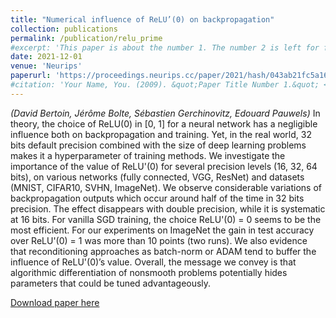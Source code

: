 ```yaml
---
title: "Numerical influence of ReLU’(0) on backpropagation"
collection: publications
permalink: /publication/relu_prime
#excerpt: 'This paper is about the number 1. The number 2 is left for future work.'
date: 2021-12-01
venue: 'Neurips'
paperurl: 'https://proceedings.neurips.cc/paper/2021/hash/043ab21fc5a1607b381ac3896176dac6-Abstract.html'
#citation: 'Your Name, You. (2009). &quot;Paper Title Number 1.&quot; <i>Journal 1</i>. 1(1).'
---
```

*(David Bertoin, Jérôme Bolte, Sébastien Gerchinovitz, Edouard Pauwels)*
In theory, the choice of ReLU(0) in [0, 1] for a neural network has a negligible influence both on backpropagation and training. Yet, in the real world, 32 bits default precision combined with the size of deep learning problems makes it a hyperparameter of training methods. We investigate the importance of the value of ReLU'(0) for several precision levels (16, 32, 64 bits), on various networks (fully connected, VGG, ResNet) and datasets (MNIST, CIFAR10, SVHN, ImageNet). We observe considerable variations of backpropagation outputs which occur around half of the time in 32 bits precision. The effect disappears with double precision, while it is systematic at 16 bits. For vanilla SGD training, the choice ReLU'(0) = 0 seems to be the most efficient. For our experiments on ImageNet the gain in test accuracy over ReLU'(0) = 1 was more than 10 points (two runs). We also evidence that reconditioning approaches as batch-norm or ADAM tend to buffer the influence of ReLU'(0)’s value. Overall, the message we convey is that algorithmic differentiation of nonsmooth problems potentially hides parameters that could be tuned advantageously.

[Download paper here](https://proceedings.neurips.cc/paper/2021/hash/043ab21fc5a1607b381ac3896176dac6-Abstract.html)


